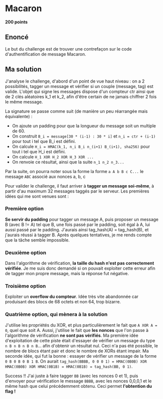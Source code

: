 # Macaron

**200 points**

## Enoncé

Le but du challenge est de trouver une contrefaçon sur le code d'authentification de message Macaron.

## Ma solution

J'analyse le challenge, d'abord d'un point de vue haut niveau : on a 2 possibilités, tagger un message et vérifier si un couple (message, tag) est valide.
L'objet qui signe les messages dispose d'un compteur ctr ainsi que de 2 clés aléatoires k_1 et k_2, afin d'être certain de ne jamais chiffrer 2 fois le même message.

La signature se passe comme suit (de manière un peu réarrangée mais équivalente) :
- On ajoute un padding pour que la longueur du message soit un multiple de 60.
- On construit `B_i = message[30 * (i-1) : 30 * i]` et `n_i = ctr + (i-1)` pour tout i tel que B_i est défini.
- On calcule `H_i = HMAC(k_1, n_i B_i n_(i+1) B_(i+1), sha256)` pour tout i tel que H_i est défini.
- On calcule `H_1 XOR H_2 XOR H_3 XOR ...`
- On renvoie ce résultat, ainsi que la suite `n_1 n_2 n_3...`

Par la suite, on pourra noter sous la forme la forme `a A b B c C...` le message `ABC` associé aux nonces a, b, c

Pour valider le challenge, il faut arriver à **tagger un message soi-même**, à partir d'au maximum 32 messages taggés par le serveur.
Les premières idées qui me sont venues sont :

### Première option
**Se servir du padding** pour tagger un message A, puis proposer un message B (avec B != A) tel que B, une fois passé par le padding, soit égal à A, lui aussi passé par le padding.
J'aurais ainsi tag_hash(A) = tag_hash(B), et j'aurais réussi à tagger B.
Après quelques tentatives, je me rends compte que la tâche semble impossible.

### Deuxième option
Dans l'algorithme de vérification, **la taille du hash n'est pas correctement vérifiée**. Je me suis donc demandé si on pouvait exploiter cette erreur afin de tagger mon propre message, mais la réponse fut négative.

### Troisième option
Exploiter un **overflow du compteur**. Idée très vite abandonnée car produisant des blocs de 68 octets et non 64, trop bizarre.

### Quatrième option, qui mènera à la solution
J'utilise les propriétés du XOR, et plus particulièrement le fait que `A XOR A = 0`, quel que soit A. Aussi, j'utilise le fait que **les nonces** que l'on passe à l'algorithme de vérification **ne sont pas vérifiés**.
Ma première idée d'exploitation de cette piste était d'essayer de vérifier un message du type `n B n B n B n B`... afin d'obtenir un résultat nul. Ceci n'a pas été possible, le nombre de blocs étant pair et donc le nombre de XORs étant impair.
Ma seconde idée, qui fut la bonne : essayer de vérifier un message de la forme `0 B 0 B 0 B 1 B`. On aurait `tag_hash(BBBB, 0 0 0 1) = HMAC(0B0B) XOR HMAC(0B0B) XOR HMAC(0B1B) = HMAC(0B1B) = tag_hash(BB, 0 1)`.

Success !! J'ai juste à faire tagger `BB` (avec les nonces 0 et 1), puis d'envoyer pour vérification le message `BBBB`, avec les nonces 0,0,0,1 et le même hash que celui précédemment obtenu.
Ceci permet **l'obtention du flag !**
